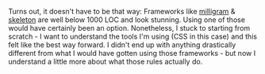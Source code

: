 Turns out, it doesn't have to be that way: Frameworks like [milligram](https://milligram.io/) & [skeleton](https://github.com/dhg/Skeleton) are well below 1000 LOC and look stunning. Using one of those would have certainly been an option. Nonetheless, I stuck to starting from scratch - I want to understand the tools I'm using (CSS in this case) and this felt like the best way forward. I didn't end up with anything drastically different from what I would have gotten using those frameworks - but now I understand a little more about what those rules actually do.
